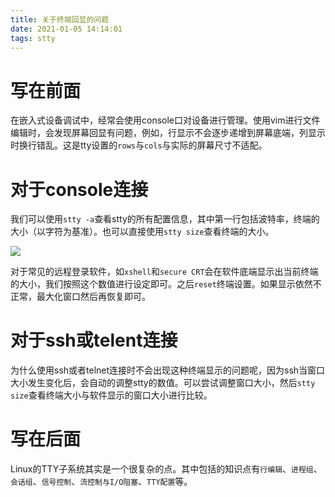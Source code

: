 ```yaml
---
title: 关于终端回显的问题
date: 2021-01-05 14:14:01
tags: stty
---
```


# 写在前面

在嵌入式设备调试中，经常会使用console口对设备进行管理。使用vim进行文件编辑时，会发现屏幕回显有问题，例如，行显示不会逐步递增到屏幕底端，列显示时换行错乱。这是tty设置的`rows`与`cols`与实际的屏幕尺寸不适配。

# 对于console连接

我们可以使用`stty -a`查看stty的所有配置信息，其中第一行包括波特率，终端的大小（以字符为基准）。也可以直接使用`stty size`查看终端的大小。

![](https://rancho333.github.io/uploads/stty.png)

对于常见的远程登录软件，如`xshell`和`secure CRT`会在软件底端显示出当前终端的大小，我们按照这个数值进行设定即可。之后`reset`终端设置。如果显示依然不正常，最大化窗口然后再恢复即可。

# 对于ssh或telent连接

为什么使用ssh或者telnet连接时不会出现这种终端显示的问题呢，因为ssh当窗口大小发生变化后，会自动的调整stty的数值。可以尝试调整窗口大小，然后`stty size`查看终端大小与软件显示的窗口大小进行比较。

# 写在后面

Linux的TTY子系统其实是一个很复杂的点。其中包括的知识点有`行编辑`、`进程组`、`会话组`、`信号控制`、`流控制与I/O阻塞`、`TTY配置`等。